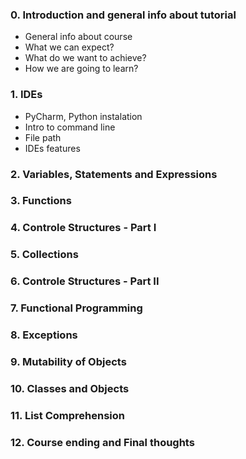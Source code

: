 
### 0. Introduction and general info about tutorial

- General info about course
- What we can expect?
- What do we want to achieve?
- How we are going to learn?

### 1. IDEs

  - PyCharm, Python instalation
  - Intro to command line
  - File path
  - IDEs features

### 2. Variables, Statements and Expressions

### 3. Functions

### 4. Controle Structures - Part I

### 5. Collections

### 6. Controle Structures - Part II

### 7. Functional Programming

### 8. Exceptions

### 9. Mutability of Objects

### 10. Classes and Objects

### 11. List Comprehension

### 12. Course ending and Final thoughts
